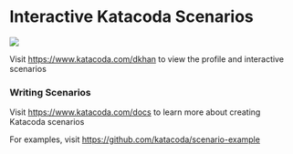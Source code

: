 # Interactive Katacoda Scenarios

[![](http://shields.katacoda.com/katacoda/dkhan/count.svg)](https://www.katacoda.com/dkhan "Get your profile on Katacoda.com")

Visit https://www.katacoda.com/dkhan to view the profile and interactive scenarios

### Writing Scenarios
Visit https://www.katacoda.com/docs to learn more about creating Katacoda scenarios

For examples, visit https://github.com/katacoda/scenario-example
